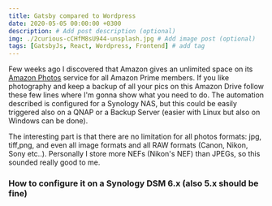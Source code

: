 ```yaml
---
title: Gatsby compared to Wordpress
date: 2020-05-05 00:00:00 +0300
description: # Add post description (optional)
img: ./2curious-cCHfM8sU944-unsplash.jpg # Add image post (optional)
tags: [GatsbyJs, React, Wordpress, Frontend] # add tag
---
```


Few weeks ago I discovered that Amazon gives an unlimited space on its [Amazon Photos] service for all Amazon Prime members. If you like photography and keep a backup of all your pics on this Amazon Drive follow these few lines where I'm gonna show what you need to do. The automation described is configured for a Synology NAS, but this could be easily triggered also on a QNAP or a Backup Server (easier with Linux but also on Windows can be done).

The interesting part is that there are no limitation for all photos formats: jpg, tiff,png, and even all image formats and all RAW formats (Canon, Nikon, Sony etc..). Personally I store more NEFs (Nikon's NEF) than JPEGs, so this sounded really good to me.

### How to configure it on a Synology DSM 6.x (also 5.x should be fine)


[Amazon Photos]: https://www.amazon.it/b?_encoding=UTF8&%2AVersion%2A=1&%2Aentries%2A=0&node=12935593031